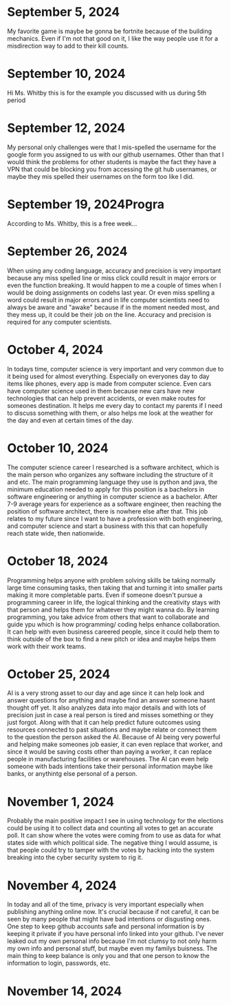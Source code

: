 # September 5, 2024
My favorite game is maybe be gonna be fortnite because of the building mechanics. Even if I'm not that good on it, I like the way people use it for a misdirection way to add to their kill counts.

# September 10, 2024
Hi Ms. Whitby this is for the example you discussed with us during 5th period

# September 12, 2024
 My personal only challenges were that I mis-spelled the username for the google form you assigned to us with our github usernames. Other than that I would think the problems for other students is maybe the fact they have a VPN that could be blocking you from accessing the git hub usernames, or maybe they mis spelled their usernames on the form too like I did.

 # September 19, 2024Progra
 According to Ms. Whitby, this is a free week...

# September 26, 2024
When using any coding language, accuracy and precision is very important because any miss spelled line or miss click coulld result in major errors or even the function breaking. It would happen to me a couple of times when I would be doing assignments on codehs last year. Or even miss spelling a word could result in major errors and in life computer scientists need to always be aware and "awake" because if in the moment needed most, and they mess up, it could be their job on the line. Accuracy and precision is required for any computer scientists. 

# October 4, 2024
In todays time, computer science is very important and very common due to it being used for almost everything. Especially on everyones day to day items like phones, every app is made from computer science. Even cars have computer science used in them because new cars have new technologies that can help prevent accidents, or even make routes for someones destination. It helps me every day to contact my parents if I need to discuss something with them, or also helps me look at the weather for the day and even at certain times of the day.

# October 10, 2024
The computer science career I researched is a software architect, which is the main person who organizes any software including the structure of it and etc. The main programming language they use is python and java, the minimum education needed to apply for this position is a bachelors in software engineering or anything in computer science as a bachelor. After 7-9 average years for experience as a software engineer, then reaching the position of software architect, there is nowhere else after that. This job relates to my future since I want to have a profession with both engineering, and computer science and start a business with this that can hopefully reach state wide, then nationwide. 

# October 18, 2024
Programming helps anyone with problem solving skills be taking normally large time consuming tasks, then taking that and turning it into smaller parts making it more completable parts. Even if someone doesn't pursue a programming career in life, the logical thinking and the creativity stays with that person and helps them for whatever they might wanna do. By learning programming, you take advice from others that want to collaborate and guide ypu which is how programming/ coding helps enhance collaboration. It can help with even business careered people, since it could help them to think outside of the box to find a new pitch or idea and maybe helps them work with their work teams. 

# October 25, 2024
AI is a very strong asset to our day and age since it can help look and answer questions for anything and maybe find an answer someone hasnt thought off yet. It also analyzes data into major details and with lots of precision just in case a real person is tired and misses something or they just forgot. Along with that it can help predict future outcomes using resources connected to past situations and maybe relate or connect them to the question the person asked the AI. Because of AI being very powerful and helping make someones job easier, it can even replace that worker, and since it would be saving costs other than paying a worker, it can replace people in manufacturing facilities or warehouses. The AI can even help someone with bads intentions take their personal information maybe like banks, or anythintg else personal of a person.

# November 1, 2024
Probably the main positive impact I see in using technology for the elections could be using it to collect data and counting all votes to get an accurate poll. It can show where the votes were coming from to use as data for what states side with which political side. The negative thing I would assume, is that people could try to tamper with the votes by hacking into the system breaking into the cyber security system to rig it. 

# November 4, 2024
In today and all of the time, privacy is very important especially when publishing anything online now. It's crucial because if not careful, it can be seen by many people that might have bad intentions or disgusting ones. One step to keep github accounts safe and personal information is by keeping it private if you have personal info linked into your github. I've never leaked out my own personal info because I'm not clumsy to not only harm my own info and personal stuff, but maybe even my familys buisness. The main thing to keep balance is only you and that one person to know the information to login, passwords, etc. 

# November 14, 2024
